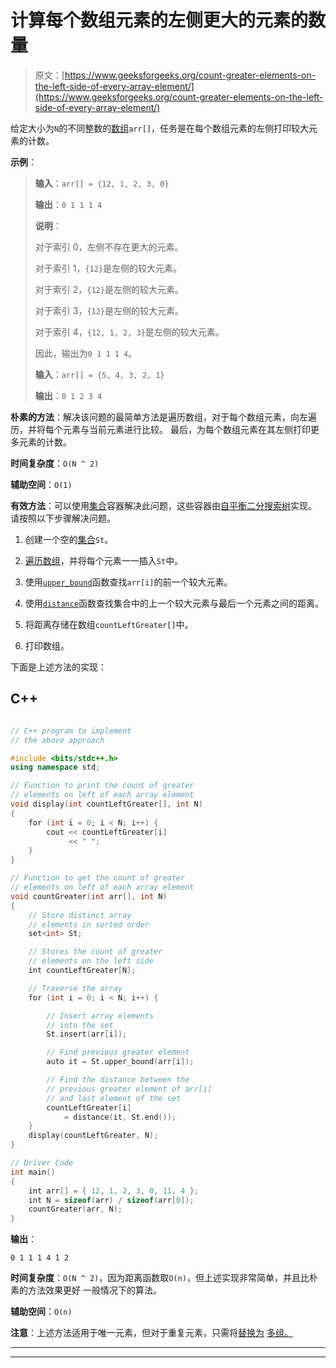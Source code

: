 # 计算每个数组元素的左侧更大的元素的数量

> 原文：[https://www.geeksforgeeks.org/count-greater-elements-on-the-left-side-of-every-array-element/](https://www.geeksforgeeks.org/count-greater-elements-on-the-left-side-of-every-array-element/)



给定大小为`N`的不同整数的[数组](https://www.geeksforgeeks.org/array-data-structure/)`arr[]`，任务是在每个数组元素的左侧打印较大元素的计数。

**示例**：

> **输入**：`arr[] = {12, 1, 2, 3, 0}`
>
> **输出**：`0 1 1 1 4`
>
> **说明**：
>
> 对于索引 0，左侧不存在更大的元素。
>
> 对于索引 1，`{12}`是左侧的较大元素。
>
> 对于索引 2，`{12}`是左侧的较大元素。
>
> 对于索引 3，`{12}`是左侧的较大元素。
>
> 对于索引 4，`{12, 1, 2, 3}`是左侧的较大元素。
>
> 因此，输出为`0 1 1 1 4`。
> 
> **输入**：`arr[] = {5, 4, 3, 2, 1}`
>
> **输出**：`0 1 2 3 4`

**朴素的方法**：解决该问题的最简单方法是遍历数组，对于每个数组元素，向左遍历，并将每个元素与当前元素进行比较。 最后，为每个数组元素在其左侧打印更多元素的计数。

**时间复杂度**：`O(N ^ 2)`

**辅助空间**：`O(1)`

**有效方法**：可以使用[集合](https://www.geeksforgeeks.org/set-in-cpp-stl/)容器解决此问题，这些容器由[自平衡二分搜索树](https://www.geeksforgeeks.org/self-balancing-binary-search-trees-comparisons/)实现。 请按照以下步骤解决问题。

1.  创建一个空的[集合](https://www.geeksforgeeks.org/set-in-cpp-stl/)`St`。

2.  [遍历数组](https://www.geeksforgeeks.org/c-program-to-traverse-an-array/)，并将每个元素一一插入`St`中。

3.  使用[`upper_bound`](https://www.geeksforgeeks.org/set-upper_bound-function-in-c-stl/)函数查找`arr[i]`的前一个较大元素。

4.  使用[`distance`](https://www.geeksforgeeks.org/stddistance-in-c/)函数查找集合中的上一个较大元素与最后一个元素之间的距离。

5.  将距离存储在数组`countLeftGreater[]`中。

6.  打印数组。

下面是上述方法的实现：

## C++

```cpp

// C++ program to implement 
// the above approach 

#include <bits/stdc++.h> 
using namespace std; 

// Function to print the count of greater 
// elements on left of each array element 
void display(int countLeftGreater[], int N) 
{ 
    for (int i = 0; i < N; i++) { 
        cout << countLeftGreater[i] 
             << " "; 
    } 
} 

// Function to get the count of greater 
// elements on left of each array element 
void countGreater(int arr[], int N) 
{ 
    // Store distinct array 
    // elements in sorted order 
    set<int> St; 

    // Stores the count of greater 
    // elements on the left side 
    int countLeftGreater[N]; 

    // Traverse the array 
    for (int i = 0; i < N; i++) { 

        // Insert array elements 
        // into the set 
        St.insert(arr[i]); 

        // Find previous greater element 
        auto it = St.upper_bound(arr[i]); 

        // Find the distance between the 
        // previous greater element of arr[i] 
        // and last element of the set 
        countLeftGreater[i] 
            = distance(it, St.end()); 
    } 
    display(countLeftGreater, N); 
} 

// Driver Code 
int main() 
{ 
    int arr[] = { 12, 1, 2, 3, 0, 11, 4 }; 
    int N = sizeof(arr) / sizeof(arr[0]); 
    countGreater(arr, N); 
}

```

**输出**：

```
0 1 1 1 4 1 2

```

**时间复杂度**：`O(N ^ 2)`，因为距离函数取`O(n)`，但上述实现非常简单，并且比朴素的方法效果更好 一般情况下的算法。

**辅助空间**：`O(n)`

**注意**：上述方法适用于唯一元素，但对于重复元素，只需将[替换为](https://www.geeksforgeeks.org/set-in-cpp-stl/) [](https://www.geeksforgeeks.org/set-in-cpp-stl/) [多组。](https://www.geeksforgeeks.org/multiset-in-cpp-stl/)



* * *

* * *



